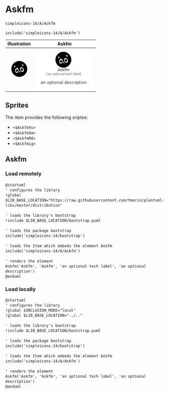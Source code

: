 # Askfm


```text
simpleicons-14/A/Askfm
```

```text
include('simpleicons-14/A/Askfm')
```



| Illustration | Askfm |
| :---: | :---: |
| ![illustration for Illustration](../../simpleicons-14/A/Askfm.png) | ![illustration for Askfm](../../simpleicons-14/A/Askfm.Local.png) |



## Sprites
The item provides the following sriptes:

- `<$AskfmXs>`
- `<$AskfmSm>`
- `<$AskfmMd>`
- `<$AskfmLg>`





## Askfm

### Load remotely
```plantuml
@startuml
' configures the library
!global $LIB_BASE_LOCATION="https://raw.githubusercontent.com/tmorin/plantuml-libs/master/distribution"

' loads the library's bootstrap
!include $LIB_BASE_LOCATION/bootstrap.puml

' loads the package bootstrap
include('simpleicons-14/bootstrap')

' loads the Item which embeds the element Askfm
include('simpleicons-14/A/Askfm')

' renders the element
Askfm('Askfm', 'Askfm', 'an optional tech label', 'an optional description')
@enduml
```

### Load locally
```plantuml
@startuml
' configures the library
!global $INCLUSION_MODE="local"
!global $LIB_BASE_LOCATION="../.."

' loads the library's bootstrap
!include $LIB_BASE_LOCATION/bootstrap.puml

' loads the package bootstrap
include('simpleicons-14/bootstrap')

' loads the Item which embeds the element Askfm
include('simpleicons-14/A/Askfm')

' renders the element
Askfm('Askfm', 'Askfm', 'an optional tech label', 'an optional description')
@enduml
```

